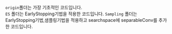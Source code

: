 `origin`폴더는 가장 기초적인 코드입니다.  
`ES` 폴더는 EarlyStopping기법을 적용한 코드입니다. 
`Sampling` 폴더는 EarlyStopping기법,샘플링기법을 적용하고 searchspace에 separableConv를 추가한 코드입니다.
